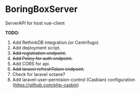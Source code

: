 # BoringBoxServer
ServerAPI for host vue-client 

**TODO:**
1. Add RethinkDB integration.(or Centrifugo)
2. Add deployment script.
3. ~~Add registration endpoint.~~
4. ~~Add Policy for auth endpoint.~~
5. Add CORS for api.
6. ~~Add laravel refreshToken endpoint.~~
7. Check for laravel octane?
8. Add laravel-user-permision-control (Casbian) configuration (https://github.com/php-casbin)
